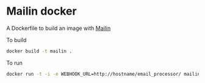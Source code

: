 # Mailin docker

A Dockerfile to build an image with [Mailin](https://github.com/Flolagale/mailin)

To build
```sh
docker build -t mailin .
```

To run
```sh
docker run -t -i -e WEBHOOK_URL=http://hostname/email_processor/ mailin
```

